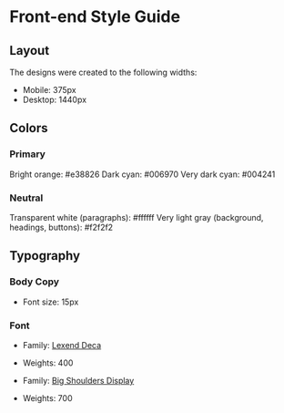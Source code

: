 # Front-end Style Guide

## Layout

The designs were created to the following widths:

- Mobile: 375px
- Desktop: 1440px

## Colors

### Primary

Bright orange:  #e38826
Dark cyan: #006970
Very dark cyan: #004241

### Neutral

Transparent white (paragraphs):	#ffffff
Very light gray (background, headings, buttons): #f2f2f2

## Typography

### Body Copy

- Font size: 15px

### Font

- Family: [Lexend Deca](https://fonts.google.com/specimen/Lexend+Deca)
- Weights: 400

- Family: [Big Shoulders Display](https://fonts.google.com/specimen/Big+Shoulders+Display)
- Weights: 700
